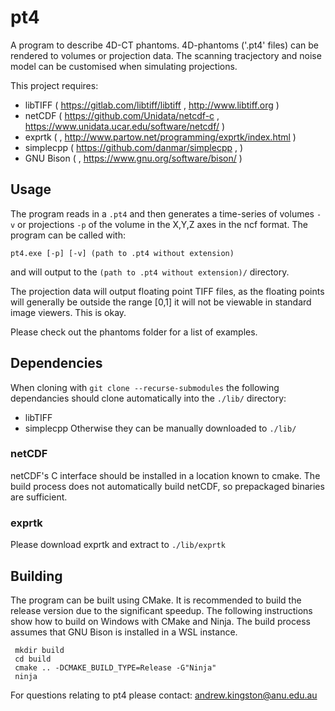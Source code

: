 # pt4
A program to describe 4D-CT phantoms. 4D-phantoms ('.pt4' files) can be rendered to volumes or projection data. The scanning tracjectory and noise model can be customised when simulating projections.

This project requires:
* libTIFF   ( https://gitlab.com/libtiff/libtiff            , http://www.libtiff.org                              )
* netCDF    ( https://github.com/Unidata/netcdf-c           , https://www.unidata.ucar.edu/software/netcdf/       )
* exprtk    (                                               , http://www.partow.net/programming/exprtk/index.html )
* simplecpp ( https://github.com/danmar/simplecpp           ,                                                     )
* GNU Bison (                                               , https://www.gnu.org/software/bison/ )


## Usage

The program reads in a `.pt4` and then generates a time-series of volumes `-v` or projections `-p` of the volume in the X,Y,Z axes in the ncf format. The program can be called with:
```
pt4.exe [-p] [-v] (path to .pt4 without extension)
```
and will output to the `(path to .pt4 without extension)/` directory.

The projection data will output floating point TIFF files, as the floating points will generally be outside the range [0,1] it will not be viewable in standard image viewers. This is okay.

Please check out the phantoms folder for a list of examples.

## Dependencies

When cloning with `git clone --recurse-submodules` the following dependancies should clone automatically into the `./lib/` directory:
* libTIFF
* simplecpp
Otherwise they can be manually downloaded to `./lib/`

### netCDF
 netCDF's C interface should be installed in a location known to cmake. The build process does not automatically build netCDF, so prepackaged binaries are sufficient.

### exprtk
 Please download exprtk and extract to `./lib/exprtk`

## Building

The program can be built using CMake. It is recommended to build the release version due to the significant speedup. The following instructions show how to build on Windows with CMake and Ninja. The build process assumes that GNU Bison is installed in a WSL instance. 
```
 mkdir build
 cd build
 cmake .. -DCMAKE_BUILD_TYPE=Release -G"Ninja"
 ninja
```

For questions relating to pt4 please contact: andrew.kingston@anu.edu.au
